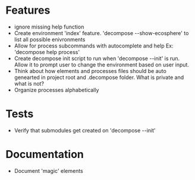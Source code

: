 # Features

- ignore missing help function
- Create environment 'index' feature. 'decompose --show-ecosphere' to list all possible enivronments
- Allow for process subcommands with autocomplete and help Ex: 'decompose help process'
- Create decompose init script to run when 'decompose --init' is run. Allow it to prompt user to change the environment based on user input.
- Think about how elements and processes files should be auto genearted in project root and .decompose folder. What is private and what is not?
- Organize processes alphabetically

# Tests

- Verify that submodules get created on 'decompose --init'

# Documentation

- Document 'magic' elements
